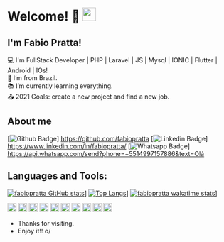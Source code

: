 # Welcome!  👋 <img src=https://github.com/TheDudeThatCode/TheDudeThatCode/blob/master/Assets/Earth.gif width="30">
 
## I'm Fabio Pratta!
 
:computer: I'm FullStack Developer | PHP | Laravel | JS | Mysql | IONIC | Flutter | Android | IOs! <br/>
:house_with_garden: I’m from Brazil.<br/>
:books: I’m currently learning everything.<br/>
:outbox_tray: 2021 Goals: create a new project and find a new job.<br/>
 
## About me
[![Github Badge](https://img.shields.io/badge/-Github-000?style=flat-square&logo=Github&logoColor=white&link=https://github.com/fabiopratta)] https://github.com/fabiopratta
[![Linkedin Badge](https://img.shields.io/badge/-LinkedIn-blue?style=flat-square&logo=Linkedin&logoColor=white&link=https://www.linkedin.com/in/fabiopratta/)] https://www.linkedin.com/in/fabiopratta/
[![Whatsapp Badge](https://img.shields.io/badge/WhatsApp-25D366?style=for-the-badge&logo=whatsapp&logoColor=white&link=https://api.whatsapp.com/send?phone=+5514997157886&text=)] https://api.whatsapp.com/send?phone=+5514997157886&text=Olá

## Languages and Tools:
[![fabiopratta GitHub stats](https://github-readme-stats.vercel.app/api?username=fabiopratta)](https://github.com/fabiopratta)]
[![Top Langs](https://github-readme-stats.vercel.app/api/top-langs/?username=fabiopratta&layout=compact)](https://github.com/fabiopratta)]
[![fabiopratta wakatime stats](https://github-readme-stats.vercel.app/api/wakatime?username=fabiopratta)](https://wakatime.com/@fabiopratta)]

<code><img height="20" src="https://img.shields.io/badge/Java-ED8B00?style=for-the-badge&logo=java&logoColor=white"></code>
<code><img height="20" src="https://img.shields.io/badge/Spring-6DB33F?style=for-the-badge&logo=spring&logoColor=white"></code>
<code><img height="20" src="https://img.shields.io/badge/MySQL-00000F?style=for-the-badge&logo=mysql&logoColor=white"></code>
<code><img height="20" src="https://img.shields.io/badge/Postman-FF6C37?style=for-the-badge&logo=Postman&logoColor=white"></code>
<code><img height="20" src="https://img.shields.io/badge/Git-F05032?style=for-the-badge&logo=git&logoColor=white"></code>
<code><img height="20" src="https://img.shields.io/badge/JavaScript-323330?style=for-the-badge&logo=javascript&logoColor=F7DF1E"></code>
<code><img height="20" src="https://img.shields.io/badge/HTML-239120?style=for-the-badge&logo=html5&logoColor=white"></code>
<code><img height="20" src="https://img.shields.io/badge/CSS-239120?&style=for-the-badge&logo=css3&logoColor=white"></code>
<code><img height="20" src="https://img.shields.io/badge/TypeScript-007ACC?style=for-the-badge&logo=typescript&logoColor=white"></code>
<code><img height="20" src="https://img.shields.io/badge/php-007ACC?style=for-the-badge&logo=php&logoColor=white"></code>

- Thanks for visiting.
- Enjoy it!! o/
<!--
**fabiopratta/fabiopratta** is a ✨ _special_ ✨ repository because its `README.md` (this file) appears on your GitHub profile.

Here are some ideas to get you started:

- 🔭 I’m currently working on ...
- 🌱 I’m currently learning ...
- 👯 I’m looking to collaborate on ...
- 🤔 I’m looking for help with ...
- 💬 Ask me about ...
- 📫 How to reach me: ...
- 😄 Pronouns: ...
- ⚡ Fun fact: ...
-->

